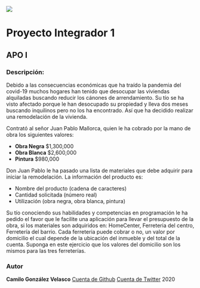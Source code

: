 ![](https://i.imgur.com/YyekAXw.jpg)
# Proyecto Integrador 1
## APO I

### Descripción: 

Debido a las consecuencias económicas que ha traído la pandemia del covid-19 muchos hogares han tenido que desocupar las viviendas alquiladas buscando reducir los cánones de arrendamiento.
Su tío se ha visto afectado porque le han desocupado su propiedad y lleva dos meses buscando inquilinos pero no los ha encontrado. Así que ha decidido realizar una remodelación de la vivienda.

Contrató al señor  Juan Pablo Mallorca, quien le ha cobrado por la mano de obra los siguientes valores:

- **Obra Negra**   $1,300,000
- **Obra Blanca** $2,600,000
- **Pintura** $980,000

Don Juan Pablo le ha pasado una lista de materiales que debe adquirir para iniciar la remodelación.
La información del producto es:

- Nombre del producto (cadena de caracteres)
- Cantidad solicitada (número real)
- Utilización (obra negra, obra blanca, pintura)

Su tío conociendo sus habilidades y competencias en programación le ha pedido el favor que le facilite una aplicación para llevar el presupuesto de la obra, si los materiales son adquiridos en: HomeCenter, Ferreteria del centro, Ferretería del barrio. Cada ferreteria puede cobrar o no, un valor por domicilio el cual depende de la ubicación del inmueble y del total de la cuenta. Suponga en este ejercicio que los valores del domicilio son los mismos para las tres ferreterías.

    

### Autor

**Camilo González Velasco**
[Cuenta de Github](https://github.com/camilogonzalez7424)
[Cuenta de Twitter](https://twitter.com/CamiloGonzlezV3)
2020
